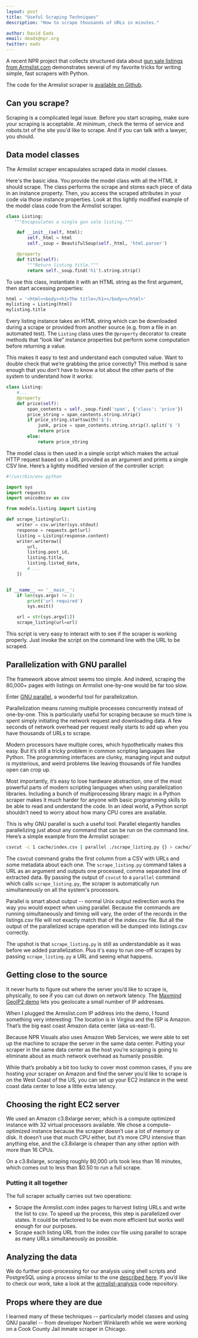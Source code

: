 ```yaml
---
layout: post
title: "Useful Scraping Techniques"
description: "How to scrape thousands of URLs in minutes."

author: David Eads
email: deads@npr.org
twitter: eads
---
```


A recent NPR project that collects structured data about [gun sale listings from Armslist.com](http://www.npr.org/sections/alltechconsidered/2016/06/17/482483537/semiautomatic-weapons-without-a-background-check-can-be-just-a-click-away) demonstrates several of my favorite tricks for writing simple, fast scrapers with Python.

The code for the Armslist scraper is [available on Github](https://github.com/nprapps/armslist-scraper).

## Can you scrape?

Scraping is a complicated legal issue. Before you start scraping, make sure your scraping is acceptable. At minimum, check the terms of service and robots.txt of the site you'd like to scrape. And if you can talk with a lawyer, you should.

## Data model classes

The Armslist scraper encapsulates scraped data in model classes.

Here's the basic idea. You provide the model class with all the HTML it should scrape. The class performs the scrape and stores each piece of data in an instance property. Then, you access the scraped attributes in your code via those instance properties. Look at this lightly modified example of the model class code from the Armslist scraper. 

```python
class Listing:
   """Encapsulates a single gun sale listing."""

    def __init__(self, html):
        self._html = html
        self._soup = BeautifulSoup(self._html, 'html.parser')

    @property
    def title(self):
        """Return listing title."""
        return self._soup.find('h1').string.strip()
```

To use this class, instantiate it with an HTML string as the first argument, then start accessing properties:

```python
html = '<html><body><h1>The title</h1></body></html>'
mylisting = Listing(html)
mylisting.title
```

Every listing instance takes an HTML string which can be downloaded during a scrape or provided from another source (e.g. from a file in an automated test). The `Listing` class uses the `@property` decorator to create methods that “look like” instance properties but perform some computation before returning a value.

This makes it easy to test and understand each computed value. Want to double check that we’re grabbing the price correctly? This method is sane enough that you don’t have to know a lot about the other parts of the system to understand how it works:

```python
class Listing:
    #...
    @property
    def price(self):
        span_contents = self._soup.find('span', {'class': 'price'})
        price_string = span_contents.string.strip()
        if price_string.startswith('$'):
            junk, price = span_contents.string.strip().split('$ ')
            return price
        else:
            return price_string
```

The model class is then used in a simple script which makes the actual HTTP request based on a URL provided as an argument and prints a single CSV line. Here’s a lightly modified version of the controller script:

```python
#!/usr/bin/env python

import sys
import requests
import unicodecsv as csv

from models.listing import Listing

def scrape_listing(url):
    writer = csv.writer(sys.stdout)
    response = requests.get(url)
    listing = Listing(response.content)
    writer.writerow([
        url,
        listing.post_id,
        listing.title,
        listing.listed_date,
        # ...
    ])


if __name__ == '__main__':
    if len(sys.argv) != 2:
        print('url required')
        sys.exit()

    url = str(sys.argv[1])
    scrape_listing(url=url)
```

This script is very easy to interact with to see if the scraper is working properly. Just invoke the script on the command line with the URL to be scraped.

## Parallelization with GNU parallel

The framework above almost seems too simple. And indeed, scraping the 80,000+ pages with listings on Armslist one-by-one would be far too slow.

Enter [GNU parallel](http://www.gnu.org/software/parallel/), a wonderful tool for parallelization.

Parallelization means running multiple processes concurrently instead of one-by-one. This is particularly useful for scraping because so much time is spent simply initiating the network request and downloading data. A few seconds of network overhead per request really starts to add up when you have thousands of URLs to scrape. 

Modern processors have multiple cores, which hypothetically makes this easy. But it’s still a tricky problem in common scripting languages like Python. The programming interfaces are clunky, managing input and output is mysterious, and weird problems like leaving thousands of file handles open can crop up.

Most importantly, it’s easy to lose hardware abstraction, one of the most powerful parts of modern scripting languages when using parallelization libraries. Including a bunch of multiprocessing library magic in a Python scraper makes it much harder for anyone with basic programming skills to be able to read and understand the code. In an ideal world, a Python script shouldn’t need to worry about how many CPU cores are available. 
 
This is why GNU parallel is such a useful tool. Parallel elegantly handles parallelizing just about any command that can be run on the command line. Here’s a simple example from the Armslist scraper: 

```bash
csvcut -c 1 cache/index.csv | parallel ./scrape_listing.py {} > cache/listings.csv
```

The csvcut command grabs the first column from a CSV with URLs and some metadata about each one. The `scrape_listing.py` command takes a URL as an argument and outputs one processed, comma separated line of extracted data. By passing the output of `csvcut` to a `parallel` command which calls `scrape_listing.py`, the scraper is automatically run simultaneously on all the system's processors. 

Parallel is smart about output -- normal Unix output redirection works the way you would expect when using parallel.  Because the commands are running simultaneously and timing will vary, the order of the records in the listings.csv file will not exactly match that of the index.csv file. But all the output of the parallelized scrape operation will be dumped into listings.csv correctly.

The upshot is that `scrape_listing.py` is still as understandable as it was before we added parallelization. Plus it's easy to run one-off scrapes by passing `scrape_listing.py` a URL and seeing what happens. 

## Getting close to the source

It never hurts to figure out where the server you’d like to scrape is, physically, to see if you can cut down on network latency. The [Maxmind GeoIP2 demo](https://www.maxmind.com/en/geoip-demo) lets you geolocate a small number of IP addresses. 

When I plugged the Armslist.com IP address into the demo, I found something very interesting: The location is in Virgina and the ISP is Amazon. That’s the big east coast Amazon data center (aka us-east-1).

Because NPR Visuals also uses Amazon Web Services, we were able to set up the machine to scrape the server in the same data center. Putting your scraper in the same data center as the host you’re scraping is going to eliminate about as much network overhead as humanly possible. 

While that’s probably a bit too lucky to cover most common cases, if you are hosting your scraper on Amazon and find the server you’d like to scrape is on the West Coast of the US, you can set up your EC2 instance in the west coast data center to lose a little extra latency.

## Choosing the right EC2 server

We used an Amazon c3.8xlarge server, which is a compute optimized instance with 32 virtual processors available. We chose a compute-optimized instance because the scraper doesn’t use a lot of memory or disk. It doesn’t use that much CPU either, but it’s more CPU intensive than anything else, and the c3.8xlarge is cheaper than any other option with more than 16 CPUs. 

On a c3.8xlarge, scraping roughly 80,000 urls took less than 16 minutes, which comes out to less than $0.50 to run a full scrape.

### Putting it all together

The full scraper actually carries out two operations:

* Scrape the Armslist.com index pages to harvest listing URLs and write the list to csv. To speed up the process, this step is parallelized over states. It could be refactored to be even more efficient but works well enough for our purposes.
* Scrape each listing URL from the index csv file using parallel to scrape as many URLs simultaneously as possible.

## Analyzing the data

We do further post-processing for our analysis using shell scripts and PostgreSQL using a process similar to the one [described here](http://blog.apps.npr.org/2014/09/02/reusable-data-processing.html). If you’d like to check our work, take a look at the [armslist-analysis](https://github.com/nprapps/armslist-analysis) code repository.

## Props where they are due

I learned many of these techniques -- particularly model classes and using GNU parallel -- from developer Norbert Winklareth while we were working on a Cook County Jail inmate scraper  in Chicago.
